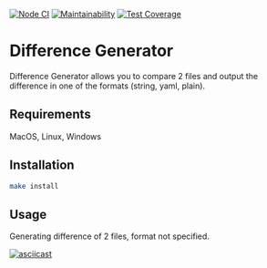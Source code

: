 [![Node CI](https://github.com/user-9e/frontend-project-46/workflows/jest-test.yml/badge.svg)](https://github.com/user-9e/frontend-project-46/actions)
[![Maintainability](https://api.codeclimate.com/v1/badges/4028236515d19f6a8099/maintainability)](https://codeclimate.com/github/user-9e/frontend-project-46/maintainability)
[![Test Coverage](https://api.codeclimate.com/v1/badges/4028236515d19f6a8099/test_coverage)](https://codeclimate.com/github/user-9e/frontend-project-46/test_coverage)

# Difference Generator

Difference Generator allows you to compare 2 files and output the difference in one of the formats (string, yaml, plain).

## Requirements

MacOS, Linux, Windows

## Installation

```bash
make install
```

## Usage
Generating difference of 2 files, format not specified.

[![asciicast](https://asciinema.org/a/1wOhKiYRMbBugAjNXE0mxdsUc.svg)](https://asciinema.org/a/1wOhKiYRMbBugAjNXE0mxdsUc)